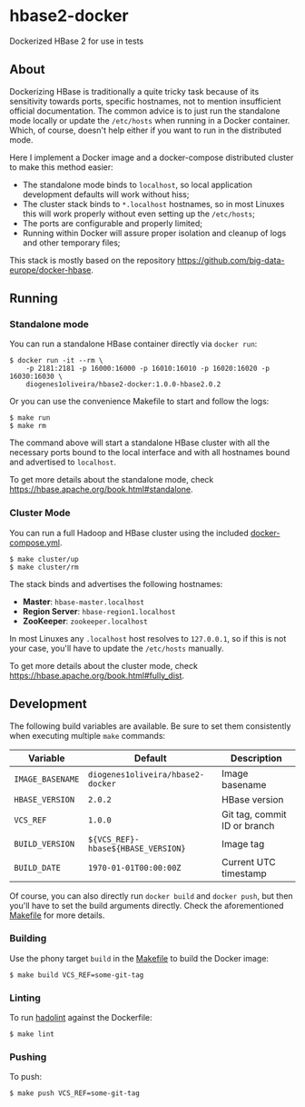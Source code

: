 # hbase2-docker

Dockerized HBase 2 for use in tests

## About

Dockerizing HBase is traditionally a quite tricky task because of its sensitivity towards
ports, specific hostnames, not to mention insufficient official documentation. The common
advice is to just run the standalone mode locally or update the `/etc/hosts` when running
in a Docker container. Which, of course, doesn't help either if you want to run in the
distributed mode.

Here I implement a Docker image and a docker-compose distributed cluster to make this
method easier:

- The standalone mode binds to `localhost`, so local application development defaults
  will work without hiss;
- The cluster stack binds to `*.localhost` hostnames, so in most Linuxes this will
  work properly without even setting up the `/etc/hosts`;
- The ports are configurable and properly limited;
- Running within Docker will assure proper isolation and cleanup of logs and other
  temporary files;

This stack is mostly based on the repository https://github.com/big-data-europe/docker-hbase.

## Running

### Standalone mode

You can run a standalone HBase container directly via `docker run`:

```shell
$ docker run -it --rm \
    -p 2181:2181 -p 16000:16000 -p 16010:16010 -p 16020:16020 -p 16030:16030 \
    diogenes1oliveira/hbase2-docker:1.0.0-hbase2.0.2
```

Or you can use the convenience Makefile to start and follow the logs:

```shell
$ make run
$ make rm
```

The command above will start a standalone HBase cluster with all the necessary ports
bound to the local interface and with all hostnames bound and advertised to `localhost`.

To get more details about the standalone mode, check https://hbase.apache.org/book.html#standalone.

### Cluster Mode

You can run a full Hadoop and HBase cluster using the included [docker-compose.yml](docker-compose.yml).

```shell
$ make cluster/up
$ make cluster/rm
```

The stack binds and advertises the following hostnames:

- **Master**: `hbase-master.localhost`
- **Region Server**: `hbase-region1.localhost`
- **ZooKeeper**: `zookeeper.localhost`

In most Linuxes any `.localhost` host resolves to `127.0.0.1`, so if this is not your case,
you'll have to update the `/etc/hosts` manually.

To get more details about the cluster mode, check https://hbase.apache.org/book.html#fully_dist.

## Development

The following build variables are available. Be sure to set them consistently when
executing multiple `make` commands:

| Variable         | Default                            | Description                  |
| ---------------- | ---------------------------------- | ---------------------------- |
| `IMAGE_BASENAME` | `diogenes1oliveira/hbase2-docker`  | Image basename               |
| `HBASE_VERSION`  | `2.0.2`                            | HBase version                |
| `VCS_REF`        | `1.0.0`                            | Git tag, commit ID or branch |
| `BUILD_VERSION`  | `${VCS_REF}-hbase${HBASE_VERSION}` | Image tag                    |
| `BUILD_DATE`     | `1970-01-01T00:00:00Z`             | Current UTC timestamp        |

Of course, you can also directly run `docker build` and `docker push`, but then you'll
have to set the build arguments directly. Check the aforementioned [Makefile](Makefile)
for more details.

### Building

Use the phony target `build` in the [Makefile](Makefile) to build the Docker
image:

```shell
$ make build VCS_REF=some-git-tag
```

### Linting

To run [hadolint](https://github.com/hadolint/hadolint) against the Dockerfile:

```shell
$ make lint
```

### Pushing

To push:

```shell
$ make push VCS_REF=some-git-tag
```
